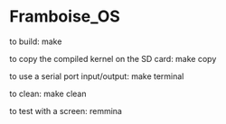 # Framboise_OS

to build:
   make

to copy the compiled kernel on the SD card:
   make copy

to use a serial port input/output:
   make terminal

to clean:
   make clean

to test with a screen:
   remmina

